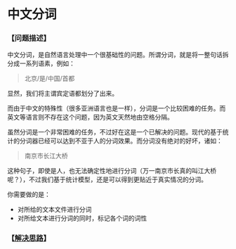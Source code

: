# 中文分词
### 【问题描述】

中文分词，是自然语言处理中一个很基础性的问题。所谓分词，就是将一整句话拆分成一系列语素，例如：

> 北京/是/中国/首都

显然，我们将主谓宾定语都划分了出来。

而由于中文的特殊性（很多亚洲语言也是一样），分词是一个比较困难的任务。而英文等语言则不存在这个问题，因为英文天然地由空格分隔。

虽然分词是一个非常困难的任务，不过好在这是一个已解决的问题。现代的基于统计的分词器已经可以达到不亚于人的分词效果。而分词没有绝对的好坏，诸如：

> 南京市长江大桥

这种句子，即使是人，也无法确定性地进行分词（万一南京市长真的叫江大桥呢？），不过我们基于统计模型，还是可以得到更贴近于真实情况的分词。

你需要做的是：

* 对所给的文本文件进行分词
* 对所给文本进行分词的同时，标记各个词的词性





### 【[解决思路](solution.md)】

